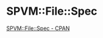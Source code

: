 # SPVM::File::Spec

<a href="https://metacpan.org/pod/SPVM::File::Spec">SPVM::File::Spec - CPAN</a>

